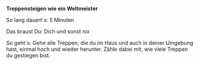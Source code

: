 **Treppensteigen wie ein Weltmeister**

So lang dauert´s: 5 Minuten

Das braust Du: Dich und sonst nix

So geht´s: Gehe alle Treppen, die du im Haus und auch in deiner Umgebung hast, einmal hoch und wieder herunter. Zähle dabei mit, wie viele Treppen du gestiegen bist.

